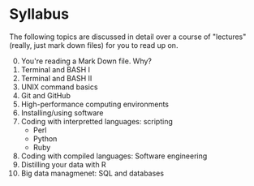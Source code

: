 # Syllabus

The following topics are discussed in detail over a course of "lectures" (really, just mark down files) for you to read up on.

0. You're reading a Mark Down file. Why?
1. Terminal and BASH I
2. Terminal and BASH II
3. UNIX command basics
4. Git and GitHub
5. High-performance computing environments
6. Installing/using software
7. Coding with interpretted languages: scripting
    - Perl
	- Python
	- Ruby
8. Coding with compiled languages: Software engineering
9. Distilling your data with R
10. Big data managmenet: SQL and databases
